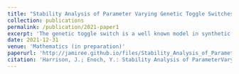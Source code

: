 ```yaml
---
title: "Stability Analysis of Parameter Varying Genetic Toggle Switches Using Koopman Operators"
collection: publications
permalink: /publication/2021-paper1
excerpt: 'The genetic toggle switch is a well known model in synthetic biology that represents the dynamic interactions between two genes that repress each other.  The mathematical models for the genetic toggle switch that currently exist have been useful in describing circuit dynamics in rapidly dividing cells, assuming time-invariant kinetic rates.  There is a growing interest in being able to model and extend synthetic biological function to growth conditions such as stationary phase or during nutrient starvation.  In this paper, we propose a novel class of parameter varying nonlinear models that can be used to describe the dynamics of genetic circuits, including the toggle switch, as they transition from different phases of growth.  We show that there exists unique solutions for this class of systems, as well as for a class of systems that incorporates the microbial phenomena of quorum sensing.  Further, we show that the domain of these systems, which is the positive orthant, is positively invariant.  We also showcase a theoretical control strategy for these systems that would grant asymptotic monostability of a desired fixed point.  We then take the general form of these systems and analyze their stability properties through the framework of time-varying Koopman Operator theory.  A necessary condition for asymptotic stability is also provided as well as a sufficient condition for instability.  A Koopman control strategy for the system is also proposed, as well as an analogous discrete time-varying Koopman framework.'
date: 2021-12-31
venue: 'Mathematics (in preparation)'
paperurl: 'http://jamiree.github.io/files/Stability_Analysis_of_Parameter_Varying_Genetic_Switches_Using_Koopman_Operators.pdf'
citation: 'Harrison, J.; Enoch, Y.: Stability Analysis of ParameterVarying Genetic Toggle Switches Using Koopman Operators. Mathematics 2021'
---
```


